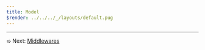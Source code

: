 ```yaml
---
title: Model
$render: ../../../_/layouts/default.pug
---
```


---

➯ Next: [Middlewares](./docs/middlewares)
